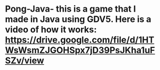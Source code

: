 # Pong-Java- this is a game that I made in Java using GDV5. Here is a video of how it works: https://drive.google.com/file/d/1HTWsWsmZJGOHSpx7jD39PsJKha1uFSZv/view
